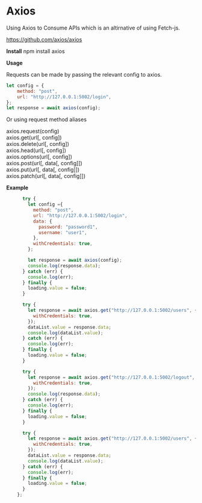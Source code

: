 
# Axios
Using Axios to Consume APIs which is an altirnative of using Fetch-js.

https://github.com/axios/axios

**Install**
npm install axios

**Usage**

Requests can be made by passing the relevant config to axios.

```js
let config = {
    method: "post",
    url: "http://127.0.0.1:5002/login",
};
let response = await axios(config);
```

Or using request method aliases


axios.request(config)  
axios.get(url[, config])  
axios.delete(url[, config])  
axios.head(url[, config])  
axios.options(url[, config])  
axios.post(url[, data[, config]])  
axios.put(url[, data[, config]])  
axios.patch(url[, data[, config]])  


**Example**
```js
      try {
        let config ={
          method: "post",
          url: "http://127.0.0.1:5002/login",
          data: {
            password: "password1",
            username: "user1",
          },
          withCredentials: true,
        };

        let response = await axios(config);
        console.log(response.data);
      } catch (err) {
        console.log(err);
      } finally {
        loading.value = false;
      }

      try {
        let response = await axios.get("http://127.0.0.1:5002/users", {
          withCredentials: true,
        });
        dataList.value = response.data;
        console.log(dataList.value);
      } catch (err) {
        console.log(err);
      } finally {
        loading.value = false;
      }

      try {
        let response = await axios.get("http://127.0.0.1:5002/logout", {
          withCredentials: true,
        });
        console.log(response.data);
      } catch (err) {
        console.log(err);
      } finally {
        loading.value = false;
      }

      try {
        let response = await axios.get("http://127.0.0.1:5002/users", {
          withCredentials: true,
        });
        dataList.value = response.data;
        console.log(dataList.value);
      } catch (err) {
        console.log(err);
      } finally {
        loading.value = false;
      }
    };
```